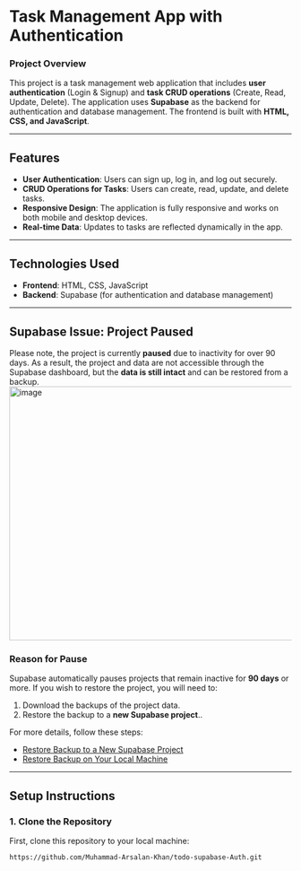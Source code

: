 # Task Management App with Authentication

### Project Overview
This project is a task management web application that includes **user authentication** (Login & Signup) and **task CRUD operations** (Create, Read, Update, Delete). The application uses **Supabase** as the backend for authentication and database management. The frontend is built with **HTML, CSS, and JavaScript**.

---

## Features
- **User Authentication**: Users can sign up, log in, and log out securely.
- **CRUD Operations for Tasks**: Users can create, read, update, and delete tasks.
- **Responsive Design**: The application is fully responsive and works on both mobile and desktop devices.
- **Real-time Data**: Updates to tasks are reflected dynamically in the app.

---

## Technologies Used
- **Frontend**: HTML, CSS, JavaScript
- **Backend**: Supabase (for authentication and database management)

---

## Supabase Issue: Project Paused
Please note, the project is currently **paused** due to inactivity for over 90 days. As a result, the project and data are not accessible through the Supabase dashboard, but the **data is still intact** and can be restored from a backup.
<img width="716" height="453" alt="image" src="https://github.com/user-attachments/assets/d3ebe31d-09e8-4c4c-824e-bc23e2efee02" />

### Reason for Pause
Supabase automatically pauses projects that remain inactive for **90 days** or more. If you wish to restore the project, you will need to:
1. Download the backups of the project data.
2. Restore the backup to a **new Supabase project**..

For more details, follow these steps:
- [Restore Backup to a New Supabase Project](https://supabase.com/docs/guides/database/backups#restore-a-backup)
- [Restore Backup on Your Local Machine](https://supabase.com/docs/guides/database/backups#restore-to-local)

---

## Setup Instructions

### 1. Clone the Repository
First, clone this repository to your local machine:

```bash
https://github.com/Muhammad-Arsalan-Khan/todo-supabase-Auth.git
